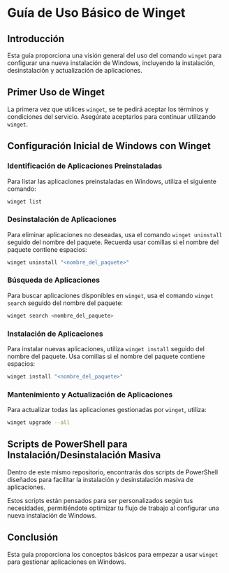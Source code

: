 # Guía de Uso Básico de Winget

## Introducción
Esta guía proporciona una visión general del uso del comando `winget` para configurar una nueva instalación de Windows, incluyendo la instalación, desinstalación y actualización de aplicaciones.

## Primer Uso de Winget
La primera vez que utilices `winget`, se te pedirá aceptar los términos y condiciones del servicio. Asegúrate aceptarlos para continuar utilizando `winget`.

## Configuración Inicial de Windows con Winget

### Identificación de Aplicaciones Preinstaladas
Para listar las aplicaciones preinstaladas en Windows, utiliza el siguiente comando:

```bash
winget list
```

### Desinstalación de Aplicaciones
Para eliminar aplicaciones no deseadas, usa el comando `winget uninstall` seguido del nombre del paquete. Recuerda usar comillas si el nombre del paquete contiene espacios:

```bash
winget uninstall "<nombre_del_paquete>"
```

### Búsqueda de Aplicaciones
Para buscar aplicaciones disponibles en `winget`, usa el comando `winget search` seguido del nombre del paquete:

```bash
winget search <nombre_del_paquete>
```

### Instalación de Aplicaciones
Para instalar nuevas aplicaciones, utiliza `winget install` seguido del nombre del paquete. Usa comillas si el nombre del paquete contiene espacios:

```bash
winget install "<nombre_del_paquete>"
```

### Mantenimiento y Actualización de Aplicaciones
Para actualizar todas las aplicaciones gestionadas por `winget`, utiliza:

```bash
winget upgrade --all
```


## Scripts de PowerShell para Instalación/Desinstalación Masiva

Dentro de este mismo repositorio, encontrarás dos scripts de PowerShell diseñados para facilitar la instalación y desinstalación masiva de aplicaciones.

Estos scripts están pensados para ser personalizados según tus necesidades, permitiéndote optimizar tu flujo de trabajo al configurar una nueva instalación de Windows.

## Conclusión
Esta guía proporciona los conceptos básicos para empezar a usar `winget` para gestionar aplicaciones en Windows.
